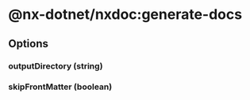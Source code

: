 # @nx-dotnet/nxdoc:generate-docs

## Options

### outputDirectory (string)

### skipFrontMatter (boolean)
